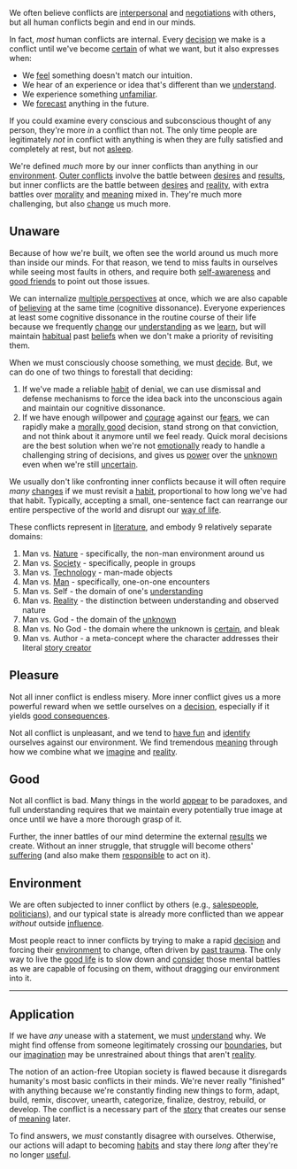 
We often believe conflicts are [interpersonal](people-5_conflicts.md) and [negotiations](people-conflicts-negotiation.md) with others, but all human conflicts begin and end in our minds.

In fact, *most* human conflicts are internal. Every [decision](decisions.md) we make is a conflict until we've become [certain](understanding-certainty.md) of what we want, but it also expresses when:

- We [feel](mind-feelings.md) something doesn't match our intuition.
- We hear of an experience or idea that's different than we [understand](understanding.md).
- We experience something [unfamiliar](habits.md).
- We [forecast](imagination.md) anything in the future.

If you could examine every conscious and subconscious thought of any person, they're more *in* a conflict than not. The only time people are legitimately *not* in conflict with anything is when they are fully satisfied and completely at rest, but not [asleep](sleep.md).

We're defined *much* more by our inner conflicts than anything in our [environment](reality.md). [Outer conflicts](people-conflicts.md) involve the battle between [desires](purpose.md) and [results](results.md), but inner conflicts are the battle between [desires](purpose.md) and [reality](reality.md), with extra battles over [morality](morality.md) and [meaning](meaning.md) mixed in. They're much more challenging, but also [change](people-changes.md) us much more.

## Unaware

Because of how we're built, we often see the world around us much more than inside our minds. For that reason, we tend to miss faults in ourselves while seeing most faults in others, and require both [self-awareness](awareness.md) and [good friends](people-friends.md) to point out those issues.

We can internalize [multiple perspectives](image.md) at once, which we are also capable of [believing](understanding-certainty.md) at the same time (cognitive dissonance). Everyone experiences at least some cognitive dissonance in the routine course of their life because we frequently [change](people-changes.md) our [understanding](understanding.md) as we [learn](education.md), but will maintain [habitual](habits.md) past [beliefs](understanding-certainty.md) when we don't make a priority of revisiting them.

When we must consciously choose something, we must [decide](decisions.md). But, we can do one of two things to forestall that deciding:

1. If we've made a reliable [habit](habits.md) of denial, we can use dismissal and defense mechanisms to force the idea back into the unconscious again and maintain our cognitive dissonance.
2. If we have enough willpower and [courage](understanding-certainty.md) against our [fears](mind-feelings-fear.md), we can rapidly make a [morally good](morality.md) decision, stand strong on that conviction, and not think about it anymore until we feel ready. Quick moral decisions are the best solution when we're not [emotionally](mind-feelings.md) ready to handle a challenging string of decisions, and gives us [power](power.md) over the [unknown](unknown.md) even when we're still [uncertain](understanding-certainty.md).

We usually don't like confronting inner conflicts because it will often require *many* [changes](people-changes.md) if we must revisit a [habit](habits.md), proportional to how long we've had that habit. Typically, accepting a small, one-sentence fact can rearrange our entire perspective of the world and disrupt our [way of life](people-culture.md).

These conflicts represent in [literature](stories.md), and embody 9 relatively separate domains:

1. Man vs. [Nature](reality.md) - specifically, the non-man environment around us
2. Man vs. [Society](groups-small.md) - specifically, people in groups
3. Man vs. [Technology](technology.md) - man-made objects
4. Man vs. [Man](humanity.md) - specifically, one-on-one encounters
5. Man vs. Self - the domain of one's [understanding](understanding.md)
6. Man vs. [Reality](reality.md) - the distinction between understanding and observed nature
7. Man vs. God - the domain of the [unknown](unknown.md)
8. Man vs. No God - the domain where the unknown is [certain](understanding-certainty.md), and bleak
9. Man vs. Author - a meta-concept where the character addresses their literal [story creator](stories-storytellers.md)

## Pleasure

Not all inner conflict is endless misery. More inner conflict gives us a more powerful reward when we settle ourselves on a [decision](decisions.md), especially if it yields [good consequences](results.md).

Not all conflict is unpleasant, and we tend to [have fun](purpose.md) and [identify](identity.md) ourselves against our environment. We find tremendous [meaning](meaning.md) through how we combine what we [imagine](imagination.md) and [reality](reality.md).

## Good

Not all conflict is bad. Many things in the world [appear](image.md) to be paradoxes, and full understanding requires that we maintain every potentially true image at once until we have a more thorough grasp of it.

Further, the inner battles of our mind determine the external [results](results.md) we create. Without an inner struggle, that struggle will become others' [suffering](people-boundaries.md) (and also make them [responsible](meaning.md) to act on it).

## Environment

We are often subjected to inner conflict by others (e.g., [salespeople](marketing.md), [politicians](politics-conservativeliberal.md)), and our typical state is already more conflicted than we appear *without* outside [influence](influence.md).

Most people react to inner conflicts by trying to make a rapid [decision](decisions.md) and forcing their [environment](results.md) to change, often driven by [past trauma](hardship-ptsd.md). The only way to live the [good life](goodlife.md) is to slow down and [consider](understanding.md) those mental battles as we are capable of focusing on them, without dragging our environment into it.

* * * * *

## Application

If we have *any* unease with a statement, we must [understand](understanding.md) why. We might find offense from someone legitimately crossing our [boundaries](rules.md), but our [imagination](imagination.md) may be unrestrained about things that aren't [reality](reality.md).

The notion of an action-free Utopian society is flawed because it disregards humanity's most basic conflicts in their minds. We're never really "finished" with anything because we're constantly finding new things to form, adapt, build, remix, discover, unearth, categorize, finalize, destroy, rebuild, or develop. The conflict is a necessary part of the [story](stories.md) that creates our sense of [meaning](meaning.md) later.

To find answers, we *must* constantly disagree with ourselves. Otherwise, our actions will adapt to becoming [habits](habits.md) and stay there *long* after they're no longer [useful](purpose.md).

